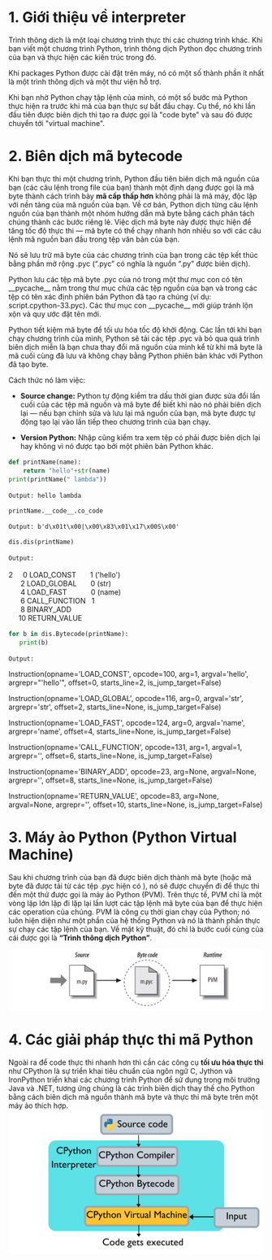 # 1. Giới thiệu về interpreter

Trình thông dịch là một loại chương trình thực thi các chương trình khác. Khi bạn viết một chương trình Python, trình thông dịch Python đọc chương trình của bạn và thực hiện các kiến trúc trong đó.

Khi packages Python được cài đặt trên máy, nó có một số thành phần ít nhất là một trình thông dịch và một thư viện hỗ trợ.

Khi bạn nhờ Python chạy tập lệnh của mình, có một số bước mà Python thực hiện ra trước khi mã của bạn thực sự bắt đầu chạy. Cụ thể, nó khi lần đầu tiên được biên dịch thì tạo ra được gọi là "code byte" và sau đó được chuyển tới "virtual machine".


# 2. Biên dịch mã bytecode

Khi bạn thực thi một chương trình, Python đầu tiên biên dịch mã nguồn của bạn (các câu lệnh trong file của bạn) thành một định dạng được gọi là mã byte thành cách trình bày **mã cấp thấp hơn** không phải là mã máy, độc lập với nền tảng của mã nguồn của bạn. Về cơ bản, Python dịch từng câu lệnh nguồn của bạn thành một nhóm hướng dẫn mã byte bằng cách phân tách chúng thành các bước riêng lẻ. Việc dịch mã byte này được thực hiện để tăng tốc độ thực thi — mã byte có thể chạy nhanh hơn nhiều so với các câu lệnh mã nguồn ban đầu trong tệp văn bản của bạn.

Nó sẽ lưu trữ mã byte của các chương trình của bạn trong các tệp kết thúc bằng phần mở rộng .pyc (“.pyc” có nghĩa là nguồn “.py” được biên dịch).

Python lưu các tệp mã byte .pyc của nó trong một thư mục con có tên \_\_pycache\_\_ nằm trong thư mục chứa các tệp nguồn của bạn và trong các tệp có tên xác định phiên bản Python đã tạo ra chúng (ví dụ: script.cpython-33.pyc). Các thư mục con \_\_pycache\_\_ mới giúp tránh lộn xộn và quy ước đặt tên mới.

Python tiết kiệm mã byte để tối ưu hóa tốc độ khởi động. Các lần tới khi bạn chạy chương trình của mình, Python sẽ tải các tệp .pyc và bỏ qua quá trình biên dịch miễn là bạn chưa thay đổi mã nguồn của mình kể từ khi mã byte là mã cuối cùng đã lưu và không chạy bằng Python phiên bản khác với Python đã tạo byte.

Cách thức nó làm việc:

+ **Source change:** Python tự động kiểm tra dấu thời gian được sửa đổi lần cuối của các tệp mã nguồn và mã byte để biết khi nào nó phải biên dịch lại — nếu bạn chỉnh sửa và lưu lại mã nguồn của bạn, mã byte được tự động tạo lại vào lần tiếp theo chương trình của bạn chạy.

+ **Version Python:** Nhập cũng kiểm tra xem tệp có phải được biên dịch lại hay không vì nó được tạo bởi một phiên bản Python khác.
```python
def printName(name):
    return "hello"+str(name)
print(printName(" lambda"))
```
`Output: hello lambda`

```python
printName.__code__.co_code
```
`Output: b'd\x01t\x00|\x00\x83\x01\x17\x00S\x00'`
```python
dis.dis(printName)
```
`Output:`  
<br>
2 &nbsp;&nbsp;&nbsp; 0 LOAD_CONST &nbsp;&nbsp;&nbsp;&nbsp;&nbsp;         1 ('hello')
              <br>
&nbsp;&nbsp;&nbsp;&nbsp;&nbsp;   2 LOAD_GLOBAL &nbsp;&nbsp;&nbsp;&nbsp;&nbsp;   0 (str)
              <br>
&nbsp;&nbsp;&nbsp;&nbsp;&nbsp;   4 LOAD_FAST &nbsp;&nbsp;&nbsp;&nbsp;&nbsp;&nbsp;&nbsp;&nbsp;&nbsp;&nbsp;     0 (name)
              <br>
&nbsp;&nbsp;&nbsp;&nbsp;&nbsp;   6 CALL_FUNCTION &nbsp; 1
              <br>
&nbsp;&nbsp;&nbsp;&nbsp;&nbsp;   8 BINARY_ADD
              <br>
&nbsp;&nbsp;&nbsp;&nbsp;  10 RETURN_VALUE 
 ```python
 for b in dis.Bytecode(printName):
    print(b)
 ```
`Output:`

Instruction(opname='LOAD_CONST', opcode=100, arg=1, argval='hello', argrepr="'hello'", offset=0, starts_line=2, is_jump_target=False)

Instruction(opname='LOAD_GLOBAL', opcode=116, arg=0, argval='str', argrepr='str', offset=2, starts_line=None, is_jump_target=False)

Instruction(opname='LOAD_FAST', opcode=124, arg=0, argval='name', argrepr='name', offset=4, starts_line=None, is_jump_target=False)

Instruction(opname='CALL_FUNCTION', opcode=131, arg=1, argval=1, argrepr='', offset=6, starts_line=None, is_jump_target=False)

Instruction(opname='BINARY_ADD', opcode=23, arg=None, argval=None, argrepr='', offset=8, starts_line=None, is_jump_target=False)

Instruction(opname='RETURN_VALUE', opcode=83, arg=None, argval=None, argrepr='', offset=10, starts_line=None, is_jump_target=False)

# 3. Máy ảo Python (Python Virtual Machine)
Sau khi chương trình của bạn đã được biên dịch thành mã byte (hoặc mã byte đã được tải từ các
tệp .pyc hiện có ), nó sẽ được chuyển đi để thực thi đến một thứ được gọi là máy ảo Python
(PVM). Trên thực tế, PVM chỉ là một vòng lặp lớn lặp đi lặp lại lần lượt các tập lệnh mã byte của bạn để thực hiện các operation của chúng. PVM là công cụ thời gian chạy của Python; nó luôn hiện diện như một phần của hệ thống Python và nó là thành phần thực sự chạy các tập lệnh của bạn. Về mặt kỹ thuật, đó chỉ là bước cuối cùng của cái được gọi là **“Trình 
thông dịch Python”**.

<img align="center" src="images/Interpreter_Python.jpg">

# 4. Các giải pháp thực thi mã Python
Ngoài ra để code thực thi nhanh hơn thì cần các công cụ **tối ưu hóa thực thi** như CPython là sự triển khai tiêu chuẩn của ngôn ngữ C, Jython và IronPython triển khai các chương trình Python để sử dụng trong môi trường Java và .NET, tương ứng chúng là các trình biên dịch thay thế cho Python bằng cách biên dịch mã nguồn thành mã byte và thực thi mã byte trên một máy ảo thích hợp.
<img align="center" src="images/CPython.png">

